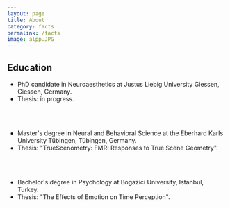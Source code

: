 ```yaml
---
layout: page
title: About
category: facts
permalink: /facts
image: alpp.JPG
---
```


## Education

+ PhD candidate in Neuroaesthetics at Justus Liebig University Giessen, Giessen, Germany.<br>
+ Thesis: in progress.
<br>
<br>

+ Master's degree in Neural and Behavioral Science at the Eberhard Karls University Tübingen, Tübingen, Germany.<br>
+ Thesis: "TrueScenometry: FMRI Responses to True Scene Geometry".
<br>
<br>

+ Bachelor's degree in Psychology at Bogazici University, Istanbul, Turkey.<br>
+ Thesis: "The Effects of Emotion on Time Perception".
